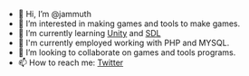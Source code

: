 - 👋 Hi, I’m @jammuth
- 👀 I’m interested in making games and tools to make games.
- 🌱 I’m currently learning [Unity](https://unity.com) and [SDL](https://www.libsdl.org)
- 🧨 I'm currently employed working with PHP and MYSQL.
- 💞️ I’m looking to collaborate on games and tools programs.
- 📫 How to reach me: [Twitter](https://www.twitter.com/Jammuth)

<!---
jammuth/jammuth is a ✨ special ✨ repository because its `README.md` (this file) appears on your GitHub profile.
You can click the Preview link to take a look at your changes.
--->
